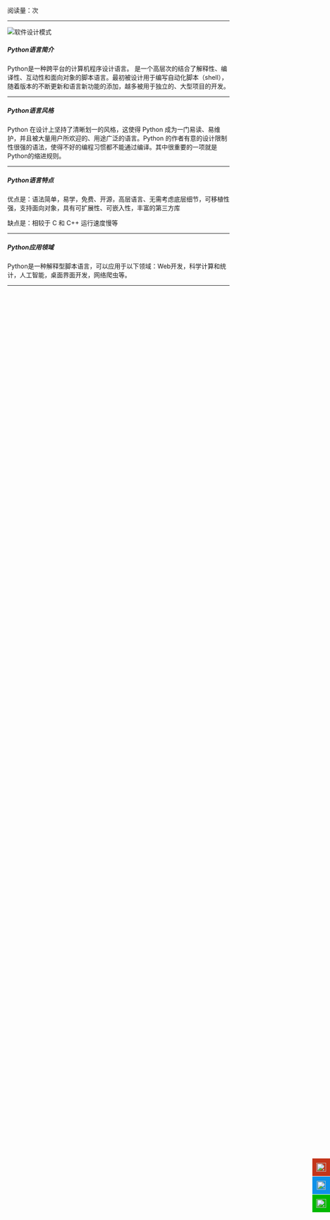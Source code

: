<span id="busuanzi_container_page_pv">阅读量：<span id="busuanzi_value_page_pv"></span>次</span>
<hr>

![软件设计模式](https://ss1.bdstatic.com/70cFvXSh_Q1YnxGkpoWK1HF6hhy/it/u=711296396,893936387&fm=26&gp=0.jpg)
##### Python语言简介
Python是一种跨平台的计算机程序设计语言。 是一个高层次的结合了解释性、编译性、互动性和面向对象的脚本语言。最初被设计用于编写自动化脚本（shell），随着版本的不断更新和语言新功能的添加，越多被用于独立的、大型项目的开发。
<hr>

##### Python语言风格
Python 在设计上坚持了清晰划一的风格，这使得 Python 成为一门易读、易维护，并且被大量用户所欢迎的、用途广泛的语言。Python 的作者有意的设计限制性很强的语法，使得不好的编程习惯都不能通过编译。其中很重要的一项就是Python的缩进规则。
<hr>

##### Python语言特点
优点是：语法简单，易学，免费、开源，高层语言、无需考虑底层细节，可移植性强，支持面向对象，具有可扩展性、可嵌入性，丰富的第三方库

缺点是：相较于 C 和 C++ 运行速度慢等

<hr>

##### Python应用领域
Python是一种解释型脚本语言，可以应用于以下领域：<font>Web开发</font>，<font>科学计算和统计</font>，<font>人工智能</font>，<font>桌面界面开发</font>，<font>网络爬虫等。</font>
<hr>
<div style="width: 60px;height: auto;z-index: 99;bottom: 30%;position: fixed;right: 0px" id="plug-ins">
    <div style="position: relative;float: right">
        <a target="_blank" href="https://blog.csdn.net/thanlon" id="weibo"
           style="display: block;width: 40px;height: 40px;background-color: #c4351b;margin-top: 1px;">
            <img width="22" height="20" src="../img/csdn.jpeg" alt=""
                 style="margin-top: 10px;margin-left: 9px">
        </a>
        <a target="_blank" href="http://wpa.qq.com/msgrd?v=3&uin=3330447288&site=qq&menu=yes" id="qq" style="display: block;width: 40px;height: 40px;background-color:#0e91e8;margin-top: 1px">
            <img width="20" height="20" src="../img/qq.png" 
                 style="margin-top: 10px;margin-left: 10px" alt="点击这里给我发消息" title="点击这里给我发消息">
        </a>
        <a href="javascript:" id="wechat"
           style="display: block;width: 40px;height: 40px;background-color:#01b901;margin-top:1px">
            <img width="22" height="20" src="../img/wechat.png"
                 style="margin-top: 10px;margin-left: 9px">
        </a>
        <a href="javascript:" id="go_top"
           style="display: none;width: 40px;height: 40px;background-color: #b5b5b5;margin-top: 1px">
            <img width="22" height="20" src="../img/top.png" alt=""
                 style="margin-top: 10px;margin-left: 9px">
        </a>
    </div>
</div>
<script data-ad-client="ca-pub-6937898095875663" async src="https://pagead2.googlesyndication.com/pagead/js/adsbygoogle.js"></script>